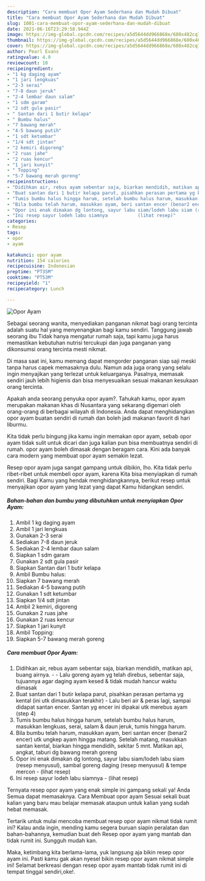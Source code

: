 ```yaml
---
description: "Cara membuat Opor Ayam Sederhana dan Mudah Dibuat"
title: "Cara membuat Opor Ayam Sederhana dan Mudah Dibuat"
slug: 1001-cara-membuat-opor-ayam-sederhana-dan-mudah-dibuat
date: 2021-06-16T23:29:58.944Z
image: https://img-global.cpcdn.com/recipes/a5d5644dd966868e/680x482cq70/opor-ayam-foto-resep-utama.jpg
thumbnail: https://img-global.cpcdn.com/recipes/a5d5644dd966868e/680x482cq70/opor-ayam-foto-resep-utama.jpg
cover: https://img-global.cpcdn.com/recipes/a5d5644dd966868e/680x482cq70/opor-ayam-foto-resep-utama.jpg
author: Pearl Evans
ratingvalue: 4.9
reviewcount: 10
recipeingredient:
- "1 kg daging ayam"
- "1 jari lengkuas"
- "2-3 serai"
- "7-8 daun jeruk"
- "2-4 lembar daun salam"
- "1 sdm garam"
- "2 sdt gula pasir"
- " Santan dari 1 butir kelapa"
- " Bumbu halus"
- "7 bawang merah"
- "4-5 bawang putih"
- "1 sdt ketumbar"
- "1/4 sdt jintan"
- "2 kemiri digoreng"
- "2 ruas jahe"
- "2 ruas kencur"
- "1 jari kunyit"
- " Topping"
- "5-7 bawang merah goreng"
recipeinstructions:
- "Didihkan air, rebus ayam sebentar saja, biarkan mendidih, matikan api, buang airnya.  Lalu goreng ayam yg telah direbus, sebentar saja, tujuannya agar daging ayam kesed &amp; tidak mudah hancur waktu dimasak"
- "Buat santan dari 1 butir kelapa parut, pisahkan perasan pertama yg kental (ini utk dimasukkan terakhir) Lalu beri air &amp; peras lagi, sampai didapat santan encer. Santan yg encer ini dipakai utk merebus ayam (step 4)"
- "Tumis bumbu halus hingga harum, setelah bumbu halus harum, masukkan lengkuas, serai, salam &amp; daun jeruk, tumis hingga harum."
- "Bila bumbu telah harum, masukkan ayam, beri santan encer (benar2 encer) utk ungkep ayam hingga matang. Setelah matang, masukkan santan kental, biarkan hingga mendidih, sekitar 5 mnt. Matikan api, angkat, taburi dg bawang merah goreng"
- "Opor ini enak dimakan dg lontong, sayur labu siam/lodeh labu siam (resep menyusul), sambal goreng daging (resep menyusul) &amp; tempe mercon           (lihat resep)"
- "Ini resep sayur lodeh labu siamnya           (lihat resep)"
categories:
- Resep
tags:
- opor
- ayam

katakunci: opor ayam 
nutrition: 154 calories
recipecuisine: Indonesian
preptime: "PT35M"
cooktime: "PT53M"
recipeyield: "1"
recipecategory: Lunch

---
```



![Opor Ayam](https://img-global.cpcdn.com/recipes/a5d5644dd966868e/680x482cq70/opor-ayam-foto-resep-utama.jpg)

Sebagai seorang wanita, menyediakan panganan nikmat bagi orang tercinta adalah suatu hal yang menyenangkan bagi kamu sendiri. Tanggung jawab seorang ibu Tidak hanya mengatur rumah saja, tapi kamu juga harus memastikan kebutuhan nutrisi tercukupi dan juga panganan yang dikonsumsi orang tercinta mesti nikmat.

Di masa  saat ini, kamu memang dapat mengorder panganan siap saji meski tanpa harus capek memasaknya dulu. Namun ada juga orang yang selalu ingin menyajikan yang terlezat untuk keluarganya. Pasalnya, memasak sendiri jauh lebih higienis dan bisa menyesuaikan sesuai makanan kesukaan orang tercinta. 



Apakah anda seorang penyuka opor ayam?. Tahukah kamu, opor ayam merupakan makanan khas di Nusantara yang sekarang digemari oleh orang-orang di berbagai wilayah di Indonesia. Anda dapat menghidangkan opor ayam buatan sendiri di rumah dan boleh jadi makanan favorit di hari liburmu.

Kita tidak perlu bingung jika kamu ingin memakan opor ayam, sebab opor ayam tidak sulit untuk dicari dan juga kalian pun bisa membuatnya sendiri di rumah. opor ayam boleh dimasak dengan beragam cara. Kini ada banyak cara modern yang membuat opor ayam semakin lezat.

Resep opor ayam juga sangat gampang untuk dibikin, lho. Kita tidak perlu ribet-ribet untuk membeli opor ayam, karena Kita bisa menyiapkan di rumah sendiri. Bagi Kamu yang hendak menghidangkannya, berikut resep untuk menyajikan opor ayam yang lezat yang dapat Kamu hidangkan sendiri.

<!--inarticleads1-->

##### Bahan-bahan dan bumbu yang dibutuhkan untuk menyiapkan Opor Ayam:

1. Ambil 1 kg daging ayam
1. Ambil 1 jari lengkuas
1. Gunakan 2-3 serai
1. Sediakan 7-8 daun jeruk
1. Sediakan 2-4 lembar daun salam
1. Siapkan 1 sdm garam
1. Gunakan 2 sdt gula pasir
1. Siapkan  Santan dari 1 butir kelapa
1. Ambil  Bumbu halus:
1. Siapkan 7 bawang merah
1. Sediakan 4-5 bawang putih
1. Gunakan 1 sdt ketumbar
1. Siapkan 1/4 sdt jintan
1. Ambil 2 kemiri, digoreng
1. Gunakan 2 ruas jahe
1. Gunakan 2 ruas kencur
1. Siapkan 1 jari kunyit
1. Ambil  Topping:
1. Siapkan 5-7 bawang merah goreng




<!--inarticleads2-->

##### Cara membuat Opor Ayam:

1. Didihkan air, rebus ayam sebentar saja, biarkan mendidih, matikan api, buang airnya. -  - Lalu goreng ayam yg telah direbus, sebentar saja, tujuannya agar daging ayam kesed &amp; tidak mudah hancur waktu dimasak
1. Buat santan dari 1 butir kelapa parut, pisahkan perasan pertama yg kental (ini utk dimasukkan terakhir) - Lalu beri air &amp; peras lagi, sampai didapat santan encer. Santan yg encer ini dipakai utk merebus ayam (step 4)
1. Tumis bumbu halus hingga harum, setelah bumbu halus harum, masukkan lengkuas, serai, salam &amp; daun jeruk, tumis hingga harum.
1. Bila bumbu telah harum, masukkan ayam, beri santan encer (benar2 encer) utk ungkep ayam hingga matang. Setelah matang, masukkan santan kental, biarkan hingga mendidih, sekitar 5 mnt. Matikan api, angkat, taburi dg bawang merah goreng
1. Opor ini enak dimakan dg lontong, sayur labu siam/lodeh labu siam (resep menyusul), sambal goreng daging (resep menyusul) &amp; tempe mercon -           (lihat resep)
1. Ini resep sayur lodeh labu siamnya -           (lihat resep)




Ternyata resep opor ayam yang enak simple ini gampang sekali ya! Anda Semua dapat memasaknya. Cara Membuat opor ayam Sesuai sekali buat kalian yang baru mau belajar memasak ataupun untuk kalian yang sudah hebat memasak.

Tertarik untuk mulai mencoba membuat resep opor ayam nikmat tidak rumit ini? Kalau anda ingin, mending kamu segera buruan siapin peralatan dan bahan-bahannya, kemudian buat deh Resep opor ayam yang mantab dan tidak rumit ini. Sungguh mudah kan. 

Maka, ketimbang kita berlama-lama, yuk langsung aja bikin resep opor ayam ini. Pasti kamu gak akan nyesel bikin resep opor ayam nikmat simple ini! Selamat berkreasi dengan resep opor ayam mantab tidak rumit ini di tempat tinggal sendiri,oke!.

